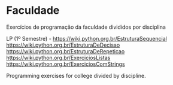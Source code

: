 # Faculdade
Exercícios de programação da faculdade divididos por disciplina

LP (1º Semestre) - https://wiki.python.org.br/EstruturaSequencial<br>
     https://wiki.python.org.br/EstruturaDeDecisao<br>
     https://wiki.python.org.br/EstruturaDeRepeticao<br>
     https://wiki.python.org.br/ExerciciosListas<br>
     https://wiki.python.org.br/ExerciciosComStrings<br>

Programming exercises for college divided by discipline.
